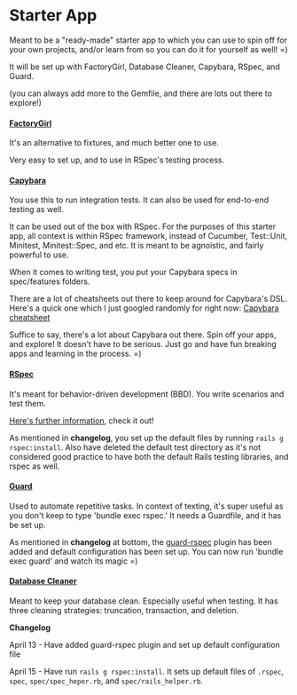 # Starter App

Meant to be a "ready-made" starter app to which you can use to spin off for your own projects, and/or learn from so you can do it for yourself as well! =)

It will be set up with FactoryGirl, Database Cleaner, Capybara, RSpec, and Guard. 

(you can always add more to the Gemfile, and there are lots out there to explore!)


#### [FactoryGirl](https://github.com/thoughtbot/factory_girl_rails) 

It's an alternative to fixtures, and much better one to use. 

Very easy to set up, and to use in RSpec's testing process. 


#### [Capybara](https://github.com/teamcapybara/capybara) 


You use this to run integration tests. It can also be used for end-to-end testing as well. 

It can be used out of the box with RSpec. For the purposes of this starter app, all context is within RSpec framework, instead of Cucumber, Test::Unit, Minitest, Minitest::Spec, and etc. It is meant to be agnoistic, and fairly powerful to use. 

When it comes to writing test, you put your Capybara specs in spec/features folders. 

There are a lot of cheatsheets out there to keep around for Capybara's DSL. Here's a quick one which I just googled randomly for right now: [Capybara cheatsheet](http://www.railscook.com/recipes/capybara-cheat-sheet/) 

Suffice to say, there's a lot about Capybara out there. Spin off your apps, and explore! It doesn't have to be serious. Just go and have fun breaking apps and learning in the process. =) 

#### [RSpec](https://github.com/rspec/rspec-rails) 

It's meant for behavior-driven development (BBD). You write scenarios and test them. 

[Here's further information](http://rspec.info), check it out!

As mentioned in **changelog**, you set up the default files by running `rails g rspec:install`. Also have deleted the default test directory as it's not considered good practice to have both the default Rails testing libraries, and rspec as well. 


#### [Guard](https://github.com/guard/guard) 

Used to automate repetitive tasks. In context of texting, it's super useful as you don't keep to type 'bundle exec rspec.' It needs a Guardfile, and it has be set up. 

As mentioned in **changelog** at bottom, the [guard-rspec](https://github.com/guard/guard/wiki/Guard-Plugins#popular--featured--well-supported) plugin has been added and default configuration has been set up. You can now run 'bundle exec guard' and watch its magic =) 


#### [Database Cleaner](https://github.com/DatabaseCleaner/database_cleaner) 

Meant to keep your database clean. Especially useful when testing. It has three cleaning strategies: truncation, transaction, and deletion.


**Changelog**

April 13 - Have added guard-rspec plugin and set up default configuration file

April 15 - Have run `rails g rspec:install`. It sets up default files of `.rspec`, `spec`, `spec/spec_heper.rb`, and `spec/rails_helper.rb`. 